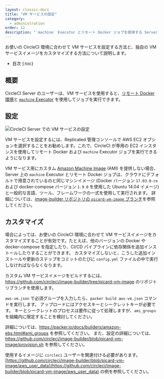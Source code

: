 ```yaml
---
layout: classic-docs
title: "VM サービスの設定"
category:
  - administration
order: 12
description: "`machine` Executor とリモート Docker ジョブを使用する Server での VM サービスの設定"
---
```


お使いの CircleCI 環境に合わせて VM サービスを設定する方法と、独自の VM サービスイメージをカスタマイズする方法について説明します。

* 目次
{:toc}

## 概要

CircleCI Server のユーザーは、VM サービスを使用すると、[リモート Docker 環境](https://circleci.com/docs/ja/2.0/building-docker-images)と [`machine` Executor](https://circleci.com/docs/ja/2.0/executor-types/#machine-を使用する) を使用してジョブを実行できます。

## 設定

![CircleCI Server での VM サービスの設定]({{site.baseurl}}/assets/img/docs/vm-service.png)

VM サービスを設定するには、Replicated 管理コンソールで AWS EC2 オプションを選択することをお勧めします。これで、CircleCI が専用の EC2 インスタンスを使用してリモート Docker および `machine` Executor ジョブを実行できるようになります。

VM サービス用にカスタム [Amazon Machine Image](https://docs.aws.amazon.com/ja_jp/AWSEC2/latest/UserGuide/AMIs.html) (AMI) を提供しない場合、Server 上の `machine` Executor とリモート Docker ジョブは、クラウドにデフォルトで用意されているのと同じマシンイメージ (Docker バージョン `17.03.0-ce` および docker-compose バージョン `1.9.0` を使用した Ubuntu 14.04 イメージ) と一般的な言語、ツール、フレームワークの一式を使用して実行されます。 詳細については、[image-builder リポジトリの `picard-vm-image` ブランチ](https://github.com/circleci/image-builder/tree/picard-vm-image/circleci-provision-scripts)を参照してください。

## カスタマイズ

場合によっては、お使いの CircleCI 環境に合わせて VM サービスイメージをカスタマイズすることが有効です。たとえば、他のバージョンの Docker や docker-compose を指定したり、CI/CD パイプラインに依存関係を追加インストールしたりすることができます。 カスタマイズしないと、こうした追加インストールや更新のステップをコミットのたびに `config.yml` ファイルの中で実行しなければならなくなります。

カスタム VM サービスイメージをビルドするには、<https://github.com/circleci/image-builder/tree/picard-vm-image> のリポジトリブランチを使用します。

`aws-vm.json` で必須グループを入力したら、`packer build aws-vm.json` コマンドを実行します。 アップロードにはアクセスキーとシークレットキーが必要です。 キーとシークレットのプロセスは要件に従って処理しますが、`ami_groups` を組織内に限定することを検討してください。

詳細については、<https://packer.io/docs/builders/amazon-ebs.html#ami_groups> を参照してください。 また、設定の詳細については、<https://github.com/circleci/image-builder/blob/picard-vm-image/provision.sh> を参照してください。

使用するイメージに `circleci` ユーザーを関連付ける必要があります。[https://github.com/circleci/image-builder/blob/picard-vm-image/aws_user_data](https://github.com/circleci/image-builder/blob/picard-vm-image/aws_user_data) の例を参照してください。
